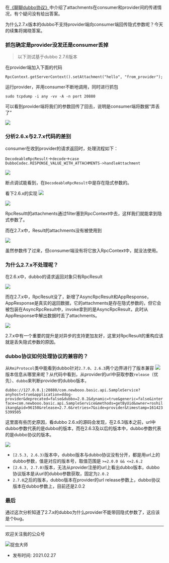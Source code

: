 在[《聊聊dubbo协议》](聊聊dubbo协议.md)中介绍了attachments在consumer和provider间的传递情况，有个疑问没有给出答案。

为什么2.7.x版本的dubbo不支持provider端向consumer端回传隐式参数呢？今天的续集将揭晓答案。

### 抓包确定是provider没发还是consumer丢掉

> 以下测试基于dubbo 2.7.6版本

在provider端加入下面的代码
```
RpcContext.getServerContext().setAttachment("hello", "from_provider");
```
运行provider，并用consumer不断地调用，同时进行抓包

```
sudo tcpdump -i any -vv -A -n port 20880
```
可以看到provider端将我们的参数回传了回去，说明是consumer端将数据“弄丢了”

![](imgs/img1.jpg)

### 分析2.6.x与2.7.x代码的差别
consumer在收到provider的请求返回时，处理流程如下：

`DecodeableRpcResult`->`decode`->`case DubboCodec.RESPONSE_VALUE_WITH_ATTACHMENTS->handleAttachment`

![](imgs/img2.jpg)

断点调试能看到，在`DecodeableRpcResult`中是存在隐式参数的。

看下2.6.x的实现
![](imgs/img3.jpg)

![](imgs/img4.jpg)

RpcResultt的attachments通过filter塞到RpcContext中去，这样我们就能拿到隐式参数了。

而在2.7.x中，Result的attachments没有被使用到

![](imgs/img5.jpg)

虽然参数传了过来，但consumer端没有将它放入RpcContext中，就没法使用。

### 为什么2.7.x不处理呢？

在2.6.x中，dubbo的请求返回对象只有RpcResult

![](imgs/img6.jpg)

而在2.7.x中，RpcResult没了，新增了AsyncRpcResult和AppResponse，AppResponse是真实的返回数据，它的attachments是存在隐式参数的，但它会被包装在AsyncRpcResult中，invoke拿到的是AsyncRpcResult，此时从AppResponse中解出数据时丢了attachments。

![](imgs/img7.jpg)

2.7.x中有一个重要的提升是对异步的支持更加友好，这里对RpcResult的重构应该就是丢失隐式参数的原因。

### dubbo协议如何处理协议的兼容的？
从`RmiProtocol`类中能看到dubbo针对`2.7.0`、`2.6.3`两个边界进行了版本兼容
![](imgs/img8.jpg)
版本信息从哪里来呢？从代码中看到，从provider的url中获取参数`release`（优先）、`dubbo`来判断provider的dubbo版本，

`dubbo://127.0.0.1:20880/com.newbooo.basic.api.SampleService?anyhost=true&application=ddog-provider&deprecated=false&dubbo=2.0.2&dynamic=true&generic=false&interface=com.newbooo.basic.api.SampleService&methods=getByUid&owner=roshilikang&pid=96150&release=2.7.6&retries=7&side=provider&timestamp=1614235399505`

这里面有些历史原因，看dubbo 2.6.x的源码会发现，在2.6.3版本之前，url中dubbo参数代表的是dubbo的版本，而在2.6.3及以后的版本中，dubbo参数代表的是dubbo协议的版本。

![](imgs/img9.jpg)

- `[2.5.3, 2.6.3)`版本中，dubbo版本与dubbo协议没有分开，都是用url上的dubbo参数，值是对应的版本号，取值范围是 `>=2.0.0 && <=2.6.2`
- `[2.6.3, 2.7.0)`版本，无法从provider注册的url上看出dubbo版本，dubbo协议版本是从url的dubbo参数获取，固定为`2.0.2`
- `2.7.0`之后的版本，dubbo版本在provider的url release参数上，dubbo协议版本在dubbo参数上，目前还是2.0.2

### 最后
通过这次分析知道了2.7.x的dubbo为什么provider不能带回隐式参数了，这应该是个bug。

---
欢迎关注我的公众号

![捉虫大师](../qrcode_small.jpg)

- 发布时间: 2021.02.27
